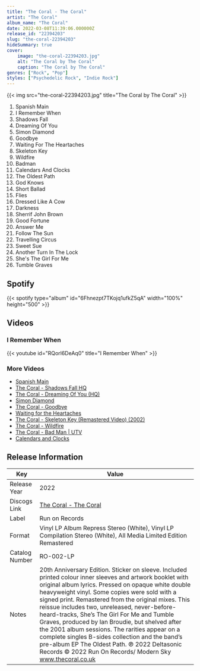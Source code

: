 ```yaml
---
title: "The Coral - The Coral"
artist: "The Coral"
album_name: "The Coral"
date: 2022-03-08T11:39:06.000000Z
release_id: "22394203"
slug: "the-coral-22394203"
hideSummary: true
cover:
    image: "the-coral-22394203.jpg"
    alt: "The Coral by The Coral"
    caption: "The Coral by The Coral"
genres: ["Rock", "Pop"]
styles: ["Psychedelic Rock", "Indie Rock"]
---
```


{{< img src="the-coral-22394203.jpg" title="The Coral by The Coral" >}}

<!-- section break -->

1. Spanish Main
2. I Remember When
3. Shadows Fall
4. Dreaming Of You
5. Simon Diamond
6. Goodbye
7. Waiting For The Heartaches
8. Skeleton Key
9. Wildfire
10. Badman
11. Calendars And Clocks
12. The Oldest Path
13. God Knows
14. Short Ballad
15. Flies
16. Dressed Like A Cow
17. Darkness
18. Sherrif John Brown
19. Good Fortune
20. Answer Me
21. Follow The Sun
22. Travelling Circus
23. Sweet Sue
24. Another Turn In The Lock
25. She's The Girl For Me
26. Tumble Graves

<!-- section break -->


## Spotify
{{< spotify type="album" id="6Fhnezpt7TKojq1ufkZ5qA" width="100%" height="500" >}}



## Videos
### I Remember When
{{< youtube id="RQorl6DeAq0" title="I Remember When" >}}<br>

### More Videos

- [Spanish Main](https://www.youtube.com/watch?v=n-MoD4xtFaM)
- [The Coral - Shadows Fall HQ](https://www.youtube.com/watch?v=fIVbqZ5_-yE)
- [The Coral - Dreaming Of You (HQ)](https://www.youtube.com/watch?v=4Soyz9wEWgM)
- [Simon Diamond](https://www.youtube.com/watch?v=mXrReCugyrc)
- [The Coral - Goodbye](https://www.youtube.com/watch?v=atGPiczuf-8)
- [Waiting for the Heartaches](https://www.youtube.com/watch?v=XUraCbTkocU)
- [The Coral - Skeleton Key (Remastered Video) (2002)](https://www.youtube.com/watch?v=N0ckQ8Pdma4)
- [The Coral - Wildfire](https://www.youtube.com/watch?v=GYXZ4YrTtEA)
- [The Coral - Bad Man | UTV](https://www.youtube.com/watch?v=xkazy8eC35A)
- [Calendars and Clocks](https://www.youtube.com/watch?v=cd1YoKHuyCE)


## Release Information
|  Key           | Value                                                |
| ---------------| ---------------------------------------------------- |
| Release Year   | 2022                                   |
| Discogs Link   | [The Coral - The Coral](https://www.discogs.com/release/22394203-The-Coral-The-Coral) |
| Label          | Run on Records |
| Format         | Vinyl LP Album Repress Stereo (White), Vinyl LP Compilation Stereo (White), All Media Limited Edition Remastered |
| Catalog Number | RO-002-LP |
| Notes | 20th Anniversary Edition. Sticker on sleeve. Included printed colour inner sleeves and artwork booklet with original album lyrics. Pressed on  opaque white double heavyweight vinyl. Some copies were sold with a signed print.  Remastered from the original mixes. This reissue includes two, unreleased, never-before-heard-tracks, She’s The Girl For Me and Tumble Graves, produced by Ian Broudie, but shelved after the 2001 album sessions.  The rarities appear on a complete singles B-sides collection and the band’s pre-album EP The Oldest Path.  ℗ 2022 Deltasonic Records © 2022 Run On Records/ Modern Sky  www.thecoral.co.uk |